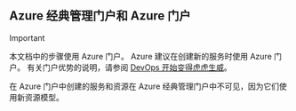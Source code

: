 ## <a name="azure-classic-management-portal-and-azure-portal"></a>Azure 经典管理门户和 Azure 门户
> [!IMPORTANT]
> 本文档中的步骤使用 Azure 门户。 Azure 建议在创建新的服务时使用 Azure 门户。 有关门户优势的说明，请参阅 [DevOps 开始变得虎虎生威](http://portal.azure.cn)。 
> 
> 在 Azure 门户中创建的服务和资源在 Azure 经典管理门户中不可见，因为它们使用新资源模型。
> 
>